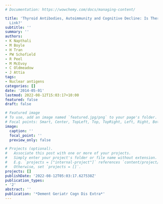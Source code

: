 ```yaml
---
# Documentation: https://wowchemy.com/docs/managing-content/

title: 'Thyroid Antibodies, Autoimmunity and Cognitive Decline: Is There a Population-Based
  Link?'
subtitle: ''
summary: ''
authors:
- K Napthali
- M Boyle
- H Tran
- PW Schofield
- R Peel
- M McEvoy
- C Oldmeadow
- J Attia
tags:
- Nuclear antigens
categories: []
date: '2014-05-01'
lastmod: 2022-08-12T15:03:17+10:00
featured: false
draft: false

# Featured image
# To use, add an image named `featured.jpg/png` to your page's folder.
# Focal points: Smart, Center, TopLeft, Top, TopRight, Left, Right, BottomLeft, Bottom, BottomRight.
image:
  caption: ''
  focal_point: ''
  preview_only: false

# Projects (optional).
#   Associate this post with one or more of your projects.
#   Simply enter your project's folder or file name without extension.
#   E.g. `projects = ["internal-project"]` references `content/project/deep-learning/index.md`.
#   Otherwise, set `projects = []`.
projects: []
publishDate: '2022-08-12T05:03:17.627538Z'
publication_types:
- '2'
abstract: ''
publication: '*Dement Geriatr Cogn Dis Extra*'
---
```

